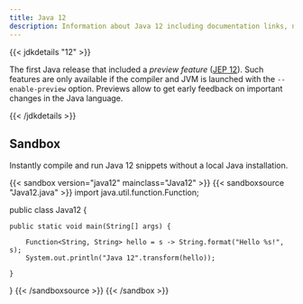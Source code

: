 ```yaml
---
title: Java 12
description: Information about Java 12 including documentation links, new APIs, added features and download options.
---
```


{{< jdkdetails "12" >}}

The first Java release that included a *preview feature* ([JEP 12](https://openjdk.java.net/jeps/12)).
Such features are only available if the compiler and JVM is launched with the
`--enable-preview` option. Previews allow to get early feedback on important changes in the Java language.

{{< /jdkdetails >}}


## Sandbox

Instantly compile and run Java 12 snippets without a local Java installation.

{{< sandbox version="java12" mainclass="Java12" >}}
{{< sandboxsource "Java12.java" >}}
import java.util.function.Function;

public class Java12 {

    public static void main(String[] args) {

        Function<String, String> hello = s -> String.format("Hello %s!", s);
        System.out.println("Java 12".transform(hello));

    }

}
{{< /sandboxsource >}}
{{< /sandbox >}}

